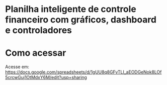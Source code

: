 # Planilha inteligente de controle financeiro com gráficos, dashboard e controladores

# Como acessar
Acesse em: https://docs.google.com/spreadsheets/d/1gUU8q8GFvTLI_aEODGeNok8LOf5crcwGuj1OtMdxY6M/edit?usp=sharing
